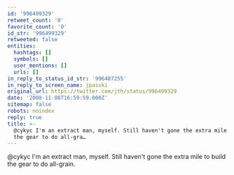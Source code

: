 ```yaml
---
id: '996499329'
retweet_count: '0'
favorite_count: '0'
id_str: '996499329'
retweeted: false
entities:
  hashtags: []
  symbols: []
  user_mentions: []
  urls: []
in_reply_to_status_id_str: '996487255'
in_reply_to_screen_name: jpasski
original_url: https://twitter.com/jth/status/996499329
date: '2008-11-08T16:59:59.000Z'
sitemap: false
robots: noindex
reply: true
title: >-
  @cykyc I'm an extract man, myself. Still haven't gone the extra mile to build
  the gear to do all-gra…
---
```


@cykyc I'm an extract man, myself. Still haven't gone the extra mile to build the gear to do all-grain.